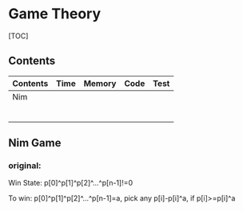 # Game Theory



[TOC]



## Contents

| Contents | Time | Memory | Code | Test |
| -------- | ---- | ------ | ---- | ---- |
| Nim      |      |        |      |      |
|          |      |        |      |      |
|          |      |        |      |      |
|          |      |        |      |      |
|          |      |        |      |      |
|          |      |        |      |      |
|          |      |        |      |      |



## Nim Game

### original:

Win State: p[0]\^p[1]\^p[2]\^...\^p[n-1]!=0

To win: p[0]\^p[1]\^p[2]\^...\^p[n-1]=a, pick any p[i]-p[i]\^a, if p[i]>=p[i]\^a

